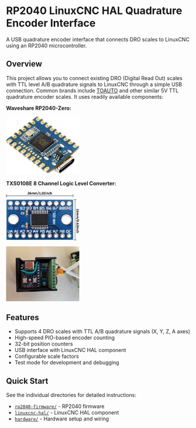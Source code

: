 # RP2040 LinuxCNC HAL Quadrature Encoder Interface

A USB quadrature encoder interface that connects DRO scales to LinuxCNC using an RP2040 microcontroller.

## Overview

This project allows you to connect existing DRO (Digital Read Out) scales with TTL level A/B quadrature signals to LinuxCNC through a simple USB connection. Common brands include [TOAUTO](https://www.toautotool.com/products/2-3-axis-dro-kit-standard-scales) and other similar 5V TTL quadrature encoder scales. It uses readily available components:

**Waveshare RP2040-Zero:**

[<img src="./hardware/rp2040-zero.jpg" width="200px"/>](./hardware/rp2040-zero.jpg)

**TXS0108E 8 Channel Logic Level Converter:**

[<img src="./hardware/TXS0108E.jpg" width="200px"/>](./hardware/TXS0108E.jpg)

[<img src="./hardware/IMG_8394.jpg" width="200px"/>](./hardware/IMG_8394.jpg)

## Features

- Supports 4 DRO scales with TTL A/B quadrature signals (X, Y, Z, A axes)
- High-speed PIO-based encoder counting
- 32-bit position counters
- USB interface with LinuxCNC HAL component
- Configurable scale factors
- Test mode for development and debugging

## Quick Start

See the individual directories for detailed instructions:
- [`rp2040-firmware/`](rp2040-firmware/) - RP2040 firmware
- [`linuxcnc-hal/`](linuxcnc-hal/) - LinuxCNC HAL component
- [`hardware/`](hardware/) - Hardware setup and wiring 
